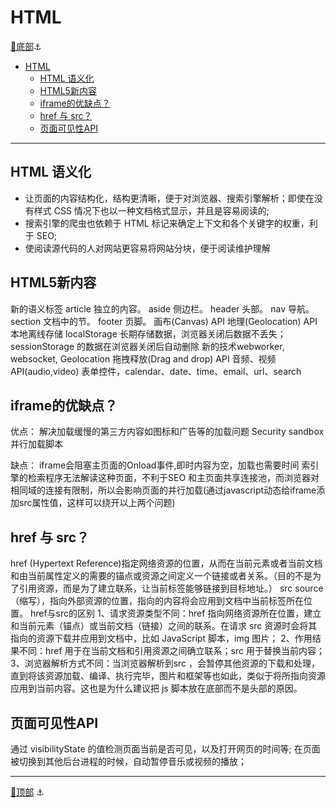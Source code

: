 # HTML

[🔻底部](#bottom)<a id="top">⚓</a>

- [HTML](#html)
  - [HTML 语义化](#html-语义化)
  - [HTML5新内容](#html5新内容)
  - [iframe的优缺点？](#iframe的优缺点)
  - [href 与 src？](#href-与-src)
  - [页面可见性API](#页面可见性api)

---

## HTML 语义化

- 让页面的内容结构化，结构更清晰，便于对浏览器、搜索引擎解析；即使在没有样式 CSS 情况下也以一种文档格式显示，并且是容易阅读的;
- 搜索引擎的爬虫也依赖于 HTML 标记来确定上下文和各个关键字的权重，利于 SEO;
- 使阅读源代码的人对网站更容易将网站分块，便于阅读维护理解

## HTML5新内容

新的语义标签
  article 独立的内容。
  aside 侧边栏。
  header 头部。
  nav 导航。
  section 文档中的节。
  footer 页脚。
画布(Canvas) API
地理(Geolocation) API
本地离线存储 localStorage 长期存储数据，浏览器关闭后数据不丢失；
sessionStorage 的数据在浏览器关闭后自动删除
新的技术webworker, websocket, Geolocation
拖拽释放(Drag and drop) API
音频、视频API(audio,video)
表单控件，calendar、date、time、email、url、search

## iframe的优缺点？

优点：
解决加载缓慢的第三方内容如图标和广告等的加载问题
Security sandbox
并行加载脚本

缺点：
iframe会阻塞主页面的Onload事件,即时内容为空，加载也需要时间
索引擎的检索程序无法解读这种页面，不利于SEO
和主页面共享连接池，而浏览器对相同域的连接有限制，所以会影响页面的并行加载(通过javascript动态给iframe添加src属性值，这样可以绕开以上两个问题)

## href 与 src？

href (Hypertext Reference)指定网络资源的位置，从而在当前元素或者当前文档和由当前属性定义的需要的锚点或资源之间定义一个链接或者关系。（目的不是为了引用资源，而是为了建立联系，让当前标签能够链接到目标地址。）
src source（缩写），指向外部资源的位置，指向的内容将会应用到文档中当前标签所在位置。
href与src的区别
1、请求资源类型不同：href 指向网络资源所在位置，建立和当前元素（锚点）或当前文档（链接）之间的联系。在请求 src 资源时会将其指向的资源下载并应用到文档中，比如 JavaScript 脚本，img 图片；
2、作用结果不同：href 用于在当前文档和引用资源之间确立联系；src 用于替换当前内容；
3、浏览器解析方式不同：当浏览器解析到src ，会暂停其他资源的下载和处理，直到将该资源加载、编译、执行完毕，图片和框架等也如此，类似于将所指向资源应用到当前内容。这也是为什么建议把 js 脚本放在底部而不是头部的原因。

## 页面可见性API

通过 visibilityState 的值检测页面当前是否可见，以及打开网页的时间等;
在页面被切换到其他后台进程的时候，自动暂停音乐或视频的播放；

---

[🔺顶部](#top) <a id="bottom">⚓</a>
